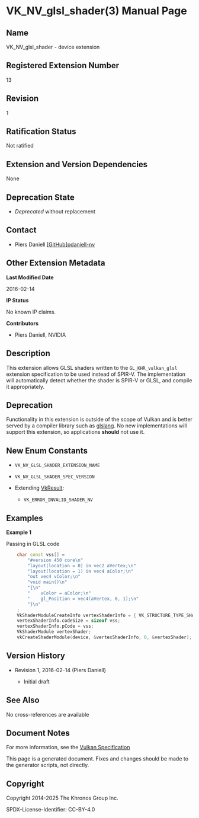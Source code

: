 # VK\_NV\_glsl\_shader(3) Manual Page

## Name

VK\_NV\_glsl\_shader - device extension



## [](#_registered_extension_number)Registered Extension Number

13

## [](#_revision)Revision

1

## [](#_ratification_status)Ratification Status

Not ratified

## [](#_extension_and_version_dependencies)Extension and Version Dependencies

None

## [](#_deprecation_state)Deprecation State

- *Deprecated* without replacement

## [](#_contact)Contact

- Piers Daniell [\[GitHub\]pdaniell-nv](https://github.com/KhronosGroup/Vulkan-Docs/issues/new?body=%5BVK_NV_glsl_shader%5D%20%40pdaniell-nv%0A%2AHere%20describe%20the%20issue%20or%20question%20you%20have%20about%20the%20VK_NV_glsl_shader%20extension%2A)

## [](#_other_extension_metadata)Other Extension Metadata

**Last Modified Date**

2016-02-14

**IP Status**

No known IP claims.

**Contributors**

- Piers Daniell, NVIDIA

## [](#_description)Description

This extension allows GLSL shaders written to the `GL_KHR_vulkan_glsl` extension specification to be used instead of SPIR-V. The implementation will automatically detect whether the shader is SPIR-V or GLSL, and compile it appropriately.

## [](#_deprecation)Deprecation

Functionality in this extension is outside of the scope of Vulkan and is better served by a compiler library such as [glslang](https://github.com/KhronosGroup/glslang). No new implementations will support this extension, so applications **should** not use it.

## [](#_new_enum_constants)New Enum Constants

- `VK_NV_GLSL_SHADER_EXTENSION_NAME`
- `VK_NV_GLSL_SHADER_SPEC_VERSION`
- Extending [VkResult](https://registry.khronos.org/vulkan/specs/latest/man/html/VkResult.html):
  
  - `VK_ERROR_INVALID_SHADER_NV`

## [](#_examples)Examples

**Example 1**

Passing in GLSL code

```c++
    char const vss[] =
        "#version 450 core\n"
        "layout(location = 0) in vec2 aVertex;\n"
        "layout(location = 1) in vec4 aColor;\n"
        "out vec4 vColor;\n"
        "void main()\n"
        "{\n"
        "    vColor = aColor;\n"
        "    gl_Position = vec4(aVertex, 0, 1);\n"
        "}\n"
    ;
    VkShaderModuleCreateInfo vertexShaderInfo = { VK_STRUCTURE_TYPE_SHADER_MODULE_CREATE_INFO };
    vertexShaderInfo.codeSize = sizeof vss;
    vertexShaderInfo.pCode = vss;
    VkShaderModule vertexShader;
    vkCreateShaderModule(device, &vertexShaderInfo, 0, &vertexShader);
```

## [](#_version_history)Version History

- Revision 1, 2016-02-14 (Piers Daniell)
  
  - Initial draft

## [](#_see_also)See Also

No cross-references are available

## [](#_document_notes)Document Notes

For more information, see the [Vulkan Specification](https://registry.khronos.org/vulkan/specs/latest/html/vkspec.html#VK_NV_glsl_shader)

This page is a generated document. Fixes and changes should be made to the generator scripts, not directly.

## [](#_copyright)Copyright

Copyright 2014-2025 The Khronos Group Inc.

SPDX-License-Identifier: CC-BY-4.0